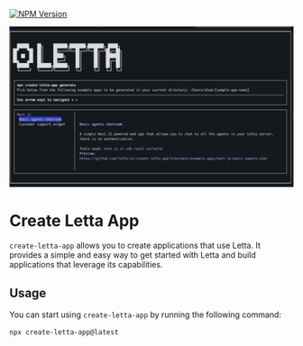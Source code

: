 [![NPM Version](https://img.shields.io/npm/v/create-letta-app)](https://www.npmjs.com/package/create-letta-app)

![Picture of the App](assets/image.png)
# Create Letta App
`create-letta-app` allows you to create applications that use Letta. It provides a simple and easy way to get started with Letta and build applications that leverage its capabilities.

## Usage
You can start using `create-letta-app` by running the following command:

```bash
npx create-letta-app@latest
```
